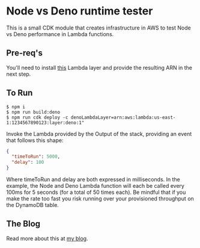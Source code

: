 # Node vs Deno runtime tester

This is a small CDK module that creates infrastructure in AWS to test Node vs Deno performance in Lambda functions.

## Pre-req's

You'll need to install [this](https://github.com/hayd/deno-lambda) Lambda layer and provide the resulting ARN in the 
next step.

## To Run

```shell script
$ npm i
$ npm run build:deno
$ npm run cdk deploy -c denoLambdaLayer=arn:aws:lambda:us-east-1:1234567890123:layer:deno:1"
```

Invoke the Lambda provided by the Output of the stack, providing an event that follows this shape:

```json
{
  "timeToRun": 5000,
  "delay": 100
}
```

Where timeToRun and delay are both expressed in milliseconds. In the example, the Node and Deno Lambda function will
each be called every 100ms for 5 seconds (for a total of 50 times each). Be mindful that if you make the rate too fast
you risk running over your provisioned throughput on the DynamoDB table.

## The Blog

Read more about this at [my blog]().
